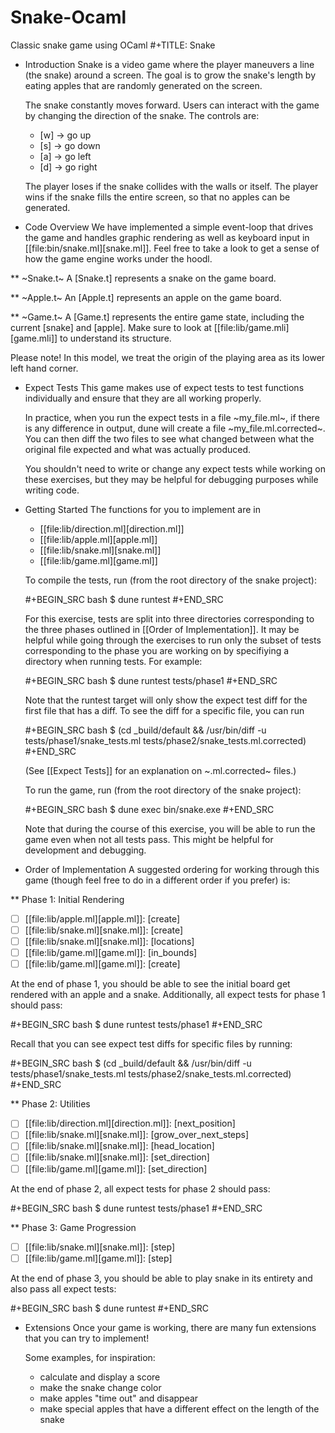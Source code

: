 # Snake-Ocaml
Classic snake game using OCaml
#+TITLE: Snake

* Introduction
  Snake is a video game where the player maneuvers a line (the snake)
  around a screen. The goal is to grow the snake's length by eating
  apples that are randomly generated on the screen. 

  The snake constantly moves forward. Users can interact with the game
  by changing the direction of the snake. The controls are:
  - [w] -> go up
  - [s] -> go down
  - [a] -> go left
  - [d] -> go right

  The player loses if the snake collides with the walls or itself. The
  player wins if the snake fills the entire screen, so that no apples
  can be generated.


* Code Overview
  We have implemented a simple event-loop that drives the game and
  handles graphic rendering as well as keyboard input in
  [[file:bin/snake.ml][snake.ml]]. Feel free to take a look to get a sense of how the game
  engine works under the hoodl.


** ~Snake.t~
   A [Snake.t] represents a snake on the game board.

** ~Apple.t~
   An [Apple.t] represents an apple on the game board.

** ~Game.t~
   A [Game.t] represents the entire game state, including the current
   [snake] and [apple]. Make sure to look at [[file:lib/game.mli][game.mli]] to understand
   its structure.

   Please note! In this model, we treat the origin of the playing area
   as its lower left hand corner.

* Expect Tests
  This game makes use of expect tests to test functions individually
  and ensure that they are all working properly.

  In practice, when you run the expect tests in a file ~my_file.ml~, if there is
  any difference in output, dune will create a file ~my_file.ml.corrected~. You
  can then diff the two files to see what changed between what the original file
  expected and what was actually produced.

  You shouldn't need to write or change any expect tests while working
  on these exercises, but they may be helpful for debugging purposes
  while writing code. 

* Getting Started
  The functions for you to implement are in
  - [[file:lib/direction.ml][direction.ml]]
  - [[file:lib/apple.ml][apple.ml]]
  - [[file:lib/snake.ml][snake.ml]]
  - [[file:lib/game.ml][game.ml]]

  To compile the tests, run (from the root directory of the snake project):

  #+BEGIN_SRC bash
  $ dune runtest
  #+END_SRC

  For this exercise, tests are split into three directories corresponding to the
  three phases outlined in [[Order of Implementation]]. It may be helpful while
  going through the exercises to run only the subset of tests corresponding to
  the phase you are working on by specifiying a directory when running
  tests. For example:

  #+BEGIN_SRC bash
  $ dune runtest tests/phase1
  #+END_SRC
  
  Note that the runtest target will only show the expect test diff for the
  first file that has a diff. To see the diff for a specific file, you can run 
  
  #+BEGIN_SRC bash
  $ (cd _build/default && /usr/bin/diff -u tests/phase1/snake_tests.ml tests/phase2/snake_tests.ml.corrected)
  #+END_SRC
  
  (See [[Expect Tests]] for an explanation on ~.ml.corrected~ files.) 
   
  To run the game, run (from the root directory of the snake project):

  #+BEGIN_SRC bash
  $ dune exec bin/snake.exe
  #+END_SRC

  Note that during the course of this exercise, you will be able to 
  run the game even when not all tests pass. This might be helpful for
  development and debugging.

* Order of Implementation
  A suggested ordering for working through this game (though feel free
  to do in a different order if you prefer) is:

** Phase 1: Initial Rendering
   - [ ] [[file:lib/apple.ml][apple.ml]]: [create]
   - [ ] [[file:lib/snake.ml][snake.ml]]: [create]
   - [ ] [[file:lib/snake.ml][snake.ml]]: [locations]
   - [ ] [[file:lib/game.ml][game.ml]]: [in_bounds]
   - [ ] [[file:lib/game.ml][game.ml]]: [create]

   At the end of phase 1, you should be able to see the initial board
   get rendered with an apple and a snake. Additionally, all expect tests 
   for phase 1 should pass:

   #+BEGIN_SRC bash
   $ dune runtest tests/phase1
   #+END_SRC

   Recall that you can see expect test diffs for specific files by running:

   #+BEGIN_SRC bash
   $ (cd _build/default && /usr/bin/diff -u tests/phase1/snake_tests.ml tests/phase2/snake_tests.ml.corrected)
   #+END_SRC

** Phase 2: Utilities
   - [ ] [[file:lib/direction.ml][direction.ml]]: [next_position]
   - [ ] [[file:lib/snake.ml][snake.ml]]: [grow_over_next_steps]
   - [ ] [[file:lib/snake.ml][snake.ml]]: [head_location]
   - [ ] [[file:lib/snake.ml][snake.ml]]: [set_direction] 
   - [ ] [[file:lib/game.ml][game.ml]]: [set_direction]

   At the end of phase 2, all expect tests for phase 2 should pass:

   #+BEGIN_SRC bash
   $ dune runtest tests/phase1
   #+END_SRC

** Phase 3: Game Progression
   - [ ] [[file:lib/snake.ml][snake.ml]]: [step]
   - [ ] [[file:lib/game.ml][game.ml]]: [step]

   At the end of phase 3, you should be able to play snake in its
   entirety and also pass all expect tests:

   #+BEGIN_SRC bash
   $ dune runtest
   #+END_SRC

* Extensions
  Once your game is working, there are many fun extensions that you
  can try to implement!

  Some examples, for inspiration:
  - calculate and display a score
  - make the snake change color 
  - make apples "time out" and disappear
  - make special apples that have a different effect on the length of
    the snake
